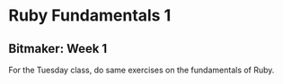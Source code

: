 # Ruby Fundamentals 1
## Bitmaker: Week 1

For the Tuesday class, do same exercises on the fundamentals of Ruby.
